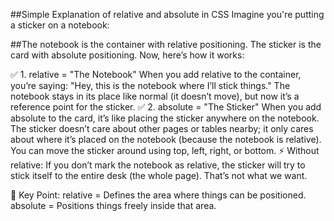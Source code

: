##Simple Explanation of relative and absolute in CSS
Imagine you're putting a sticker on a notebook:

##The notebook is the container with relative positioning.
The sticker is the card with absolute positioning.
Now, here’s how it works:

✅ 1. relative = "The Notebook"
When you add relative to the container, you’re saying:
"Hey, this is the notebook where I’ll stick things."
The notebook stays in its place like normal (it doesn’t move), but now it’s a reference point for the sticker.
✅ 2. absolute = "The Sticker"
When you add absolute to the card, it’s like placing the sticker anywhere on the notebook.
The sticker doesn’t care about other pages or tables nearby; it only cares about where it’s placed on the notebook (because the notebook is relative).
You can move the sticker around using top, left, right, or bottom.
⚡ Without relative:
If you don’t mark the notebook as relative, the sticker will try to stick itself to the entire desk (the whole page). That’s not what we want.

🎯 Key Point:
relative = Defines the area where things can be positioned.
absolute = Positions things freely inside that area.
